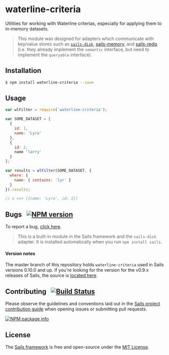 # waterline-criteria

Utilities for working with Waterline criterias, especially for applying them to in-memory datasets.

> This module was designed for adapters which communicate with key/value stores such as [`sails-disk`](https://github.com/balderdashy/sails-disk), [sails-memory](https://github.com/balderdashy/sails-memory), and [sails-redis](https://github.com/balderdashy/sails-redis) (i.e. they already implement the `semantic` interface, but need to implement the `queryable` interface).


## Installation

```sh
$ npm install waterline-criteria --save
```

## Usage

```js
var wlFilter = require('waterline-criteria');

var SOME_DATASET = [
  {
    id: 1,
    name: 'Lyra'
  },
  {
    id: 2,
    name 'larry'
  }
];

var results = wlFilter(SOME_DATASET, {
  where: {
    name: { contains: 'lyr' }
  }
}).results;

// x ==> [{name: 'Lyra', id: 1}]
```

## Bugs &nbsp; [![NPM version](https://badge.fury.io/js/waterline-criteria.svg)](http://npmjs.com/package/waterline-criteria)

To report a bug, [click here](http://sailsjs.com/bugs).

> This is a built-in module in the Sails framework and the `sails-disk` adapter.  It is installed automatically when you run `npm install sails`.

#### Version notes

The master branch of this repository holds `waterline-criteria` used in Sails versions 0.10.0 and up.  If you're looking for the version for the v0.9.x releases of Sails, the source is [located here](https://github.com/balderdashy/waterline-criteria/releases/tag/v0.9.7).

## Contributing &nbsp; [![Build Status](https://travis-ci.org/balderdashy/waterline-criteria.svg?branch=master)](https://travis-ci.org/balderdashy/waterline-criteria)

Please observe the guidelines and conventions laid out in the [Sails project contribution guide](http://sailsjs.com/contribute) when opening issues or submitting pull requests.

[![NPM package info](https://nodei.co/npm/waterline-criteria.png?downloads=true)](http://npmjs.com/package/waterline-criteria)

## License

The [Sails framework](http://sailsjs.com) is free and open-source under the [MIT License](http://sailsjs.com/license).
